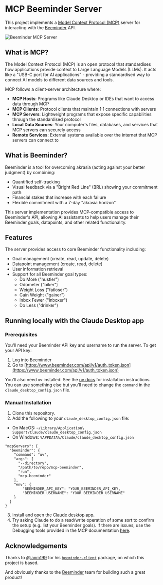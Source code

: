 # MCP Beeminder Server

This project implements a [Model Context Protocol
(MCP)](https://modelcontextprotocol.io/introduction) server for interacting with
the [Beeminder](https://www.beeminder.com) API.

![Beeminder MCP Server](assets/mcp-bm.png)

## What is MCP?

The Model Context Protocol (MCP) is an open protocol that standardises how applications provide context to Large Language Models (LLMs). It acts like a "USB-C port for AI applications" - providing a standardised way to connect AI models to different data sources and tools.

MCP follows a client-server architecture where:
- **MCP Hosts**: Programs like Claude Desktop or IDEs that want to access data through MCP
- **MCP Clients**: Protocol clients that maintain 1:1 connections with servers
- **MCP Servers**: Lightweight programs that expose specific capabilities through the standardised protocol
- **Local Data Sources**: Your computer's files, databases, and services that MCP servers can securely access
- **Remote Services**: External systems available over the internet that MCP servers can connect to

## What is Beeminder?

Beeminder is a tool for overcoming akrasia (acting against your better judgment) by combining:
- Quantified self-tracking
- Visual feedback via a "Bright Red Line" (BRL) showing your commitment path
- Financial stakes that increase with each failure
- Flexible commitment with a 7-day "akrasia horizon"

This server implementation provides MCP-compatible access to Beeminder's API, allowing AI assistants to help users manage their Beeminder goals, datapoints, and other related functionality.

## Features

The server provides access to core Beeminder functionality including:
- Goal management (create, read, update, delete)
- Datapoint management (create, read, delete)
- User information retrieval
- Support for all Beeminder goal types:
  - Do More ("hustler")
  - Odometer ("biker")
  - Weight Loss ("fatloser")
  - Gain Weight ("gainer")
  - Inbox Fewer ("inboxer")
  - Do Less ("drinker")


## Running locally with the Claude Desktop app

### Prerequisites

You'll need your Beeminder API key and username to run the server. To get your API key:

1. Log into Beeminder
2. Go to [https://www.beeminder.com/api/v1/auth_token.json](https://www.beeminder.com/api/v1/auth_token.json)

You'll also need `uv` installed. See the [uv
docs](https://docs.astral.sh/uv/getting-started/installation/) for installation
instructions. You can use something else but you'll need to change the `command`
in the `claude_desktop_config.json` file.

### Manual Installation

1. Clone this repository.
2. Add the following to your `claude_desktop_config.json` file:
- On MacOS: `~/Library/Application\ Support/Claude/claude_desktop_config.json`
- On Windows: `%APPDATA%/Claude/claude_desktop_config.json`

```
"mcpServers": {
  "beeminder": {
    "command": "uv",
    "args": [
      "--directory",
      "/path/to/repo/mcp-beeminder",
      "run",
      "mcp-beeminder"
    ],
    "env": {
        "BEEMINDER_API_KEY": "YOUR_BEEMINDER_API_KEY,
        "BEEMINDER_USERNAME": "YOUR_BEEMINDER_USERNAME"
    }
  }
}
```
3. Install and open the [Claude desktop app](https://claude.ai/download).
4. Try asking Claude to do a read/write operation of some sort to confirm the
   setup (e.g. list your Beeminder goals). If there are
   issues, use the Debugging tools provided in the MCP documentation
   [here](https://modelcontextprotocol.io/docs/tools/debugging).

## Acknowledgements

Thanks to [@ianm199](https://github.com/ianm199) for his
[`beeminder-client`](https://github.com/ianm199/beeminder_api_client) package,
on which this project is based.

And obviously thanks to the [Beeminder](https://www.beeminder.com) team for
building such a great product!

